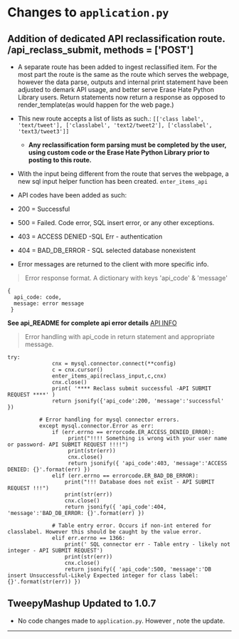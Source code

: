 # Changes to `application.py`

## Addition of dedicated API reclassification route. /api_reclass_submit, methods = ['POST']

  * A separate route has been added to ingest reclassified item. For the most part the route is the same as the route which serves the webpage, however the data parse, outputs and internal print statement have been adjusted to demark API usage, and better serve Erase Hate Python Library users. Return statements now return a response as opposed to render_template(as would happen for the web page.)

  * This new route accepts a list of lists as such.:
  `[['class label', 'text/tweet'], ['classlabel', 'text2/tweet2'], ['classlabel', 'text3/tweet3']]`
      - **Any reclassification form parsing must be completed by the user, using custom code or the Erase Hate Python Library prior to posting to this route.**

   - With the input being different from the route that serves the webpage, a new sql input helper function has been created. `enter_items_api`

  * API codes have been added as such:
   - 200 = Successful
   - 500 = Failed. Code error, SQL insert error, or any other exceptions.
   - 403 = ACCESS DENIED -SQL Err - authentication
   - 404 = BAD_DB_ERROR - SQL selected database nonexistent

   - Error messages are returned to the client with more specific info.

   > Error response format. A dictionary with keys 'api_code' & 'message'
   ~~~~
   {
     api_code: code,
     message: error message
    }
   ~~~~

**See api_README for complete api error details** [API INFO](https://github.com/oblockton/Erase-Hate-Versioning/blob/master/Version2.5_10_9_2019/Main/api_README.md 'API Error codes and messages')

  > Error handling with api_code in return statement and appropriate message.
  ~~~~
  try:
                cnx = mysql.connector.connect(**config)
                c = cnx.cursor()
                enter_items_api(reclass_input,c,cnx)
                cnx.close()
                print( '**** Reclass submit successful -API SUBMIT REQUEST ****' )
                return jsonify({'api_code':200, 'message':'successful' })

            # Error handling for mysql connector errors.
            except mysql.connector.Error as err:
                if (err.errno == errorcode.ER_ACCESS_DENIED_ERROR):
                     print("!!!! Something is wrong with your user name or password- API SUBMIT REQUEST !!!!")
                     print(str(err))
                     cnx.close()
                     return jsonify({ 'api_code':403, 'message':'ACCESS DENIED: {}'.format(err) })
                elif (err.errno == errorcode.ER_BAD_DB_ERROR):
                    print("!!! Database does not exist - API SUBMIT REQUEST !!!")
                    print(str(err))
                    cnx.close()
                    return jsonify({ 'api_code':404, 'message':'BAD_DB_ERROR: {}'.format(err) })

                # Table entry error. Occurs if non-int entered for classlabel. However this should be caught by the value error.
                elif err.errno == 1366:
                    print(' SQL connector err - Table entry - likely not integer - API SUBMIT REQUEST')
                    print(str(err))
                    cnx.close()
                    return jsonify({ 'api_code':500, 'message':'DB insert Unsuccessful-Likely Expected integer for class label: {}'.format(str(err)) })
  ~~~~

## TweepyMashup Updated to 1.0.7

  * No code changes made to `application.py`. However , note the update.


---
